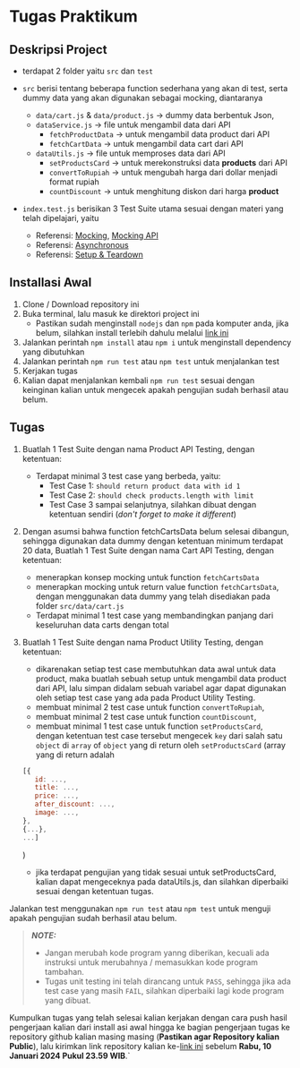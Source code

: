 # Tugas Praktikum

## Deskripsi Project

- terdapat 2 folder yaitu `src` dan `test`
- `src` berisi tentang beberapa function sederhana yang akan di test, serta dummy data yang akan digunakan sebagai mocking, diantaranya

  - `data/cart.js` & `data/product.js` -> dummy data berbentuk Json,
  - `dataService.js` -> file untuk mengambil data dari API
    - `fetchProductData` -> untuk mengambil data product dari API
    - `fetchCartData` -> untuk mengambil data cart dari API
  - `dataUtils.js` -> file untuk memproses data dari API
    - `setProductsCard` -> untuk merekonstruksi data **products** dari API
    - `convertToRupiah` -> untuk mengubah harga dari dollar menjadi format rupiah
    - `countDiscount` -> untuk menghitung diskon dari harga **product**

- `index.test.js` berisikan 3 Test Suite utama sesuai dengan materi yang telah dipelajari, yaitu
  - Referensi: [Mocking](https://jestjs.io/docs/en/mock-functions), [Mocking API](https://jestjs.io/docs/mock-function-api)
  - Referensi: [Asynchronous](https://jestjs.io/docs/en/asynchronous)
  - Referensi: [Setup & Teardown](https://jestjs.io/docs/en/setup-teardown)

## Installasi Awal

1. Clone / Download repository ini
2. Buka terminal, lalu masuk ke direktori project ini
   - Pastikan sudah menginstall `nodejs` dan `npm` pada komputer anda, jika belum, silahkan install terlebih dahulu melalui [link ini](https://nodejs.org/en/download/)
3. Jalankan perintah `npm install` atau `npm i` untuk menginstall dependency yang dibutuhkan
4. Jalankan perintah `npm run test` atau `npm test` untuk menjalankan test
5. Kerjakan tugas
6. Kalian dapat menjalankan kembali `npm run test` sesuai dengan keinginan kalian untuk mengecek apakah pengujian sudah berhasil atau belum.

## Tugas

1. Buatlah 1 Test Suite dengan nama Product API Testing, dengan ketentuan:

   - Terdapat minimal 3 test case yang berbeda, yaitu:
     - Test Case 1: `should return product data with id 1`
     - Test Case 2: `should check products.length with limit`
     - Test Case 3 sampai selanjutnya, silahkan dibuat dengan ketentuan sendiri (_don't forget to make it different_)

2. Dengan asumsi bahwa function fetchCartsData belum selesai dibangun, sehingga digunakan data dummy dengan ketentuan minimum terdapat 20 data, Buatlah 1 Test Suite dengan nama Cart API Testing, dengan ketentuan:
   - menerapkan konsep mocking untuk function `fetchCartsData`
   - menerapkan mocking untuk return value function `fetchCartsData`, dengan menggunakan data dummy yang telah disediakan pada folder `src/data/cart.js`
   - Terdapat minimal 1 test case yang membandingkan panjang dari keseluruhan data carts dengan total
3. Buatlah 1 Test Suite dengan nama Product Utility Testing, dengan ketentuan:
   - dikarenakan setiap test case membutuhkan data awal untuk data product, maka buatlah sebuah setup untuk mengambil data product dari API, lalu simpan didalam sebuah variabel agar dapat digunakan oleh setiap test case yang ada pada Product Utility Testing.
   - membuat minimal 2 test case untuk function `convertToRupiah`,
   - membuat minimal 2 test case untuk function `countDiscount`,
   - membuat minimal 1 test case untuk function `setProductsCard`, dengan ketentuan test case tersebut mengecek `key` dari salah satu `object` di `array` of `object` yang di return oleh `setProductsCard` (array  yang di return adalah 
   ```javascript
   [{
      id: ...,
      title: ...,
      price: ...,
      after_discount: ...,
      image: ...,
   },
   {...}, 
   ...]
   ```
   )
   - jika terdapat pengujian yang tidak sesuai untuk setProductsCard, kalian dapat mengeceknya pada dataUtils.js, dan silahkan diperbaiki sesuai dengan ketentuan tugas.

Jalankan test menggunakan `npm run test` atau `npm test` untuk menguji apakah pengujian sudah berhasil atau belum.

> **_NOTE:_**
>
> - Jangan merubah kode program yanng diberikan, kecuali ada instruksi untuk merubahnya / memasukkan kode program tambahan.
> - Tugas unit testing ini telah dirancang untuk `PASS`, sehingga jika ada test case yang masih `FAIL`, silahkan diperbaiki lagi kode program yang dibuat.

Kumpulkan tugas yang telah selesai kalian kerjakan dengan cara push hasil pengerjaan kalian dari install    asi awal hingga ke bagian pengerjaan tugas ke repository github kalian masing masing (**Pastikan agar Repository kalian Public**), lalu kirimkan link repository kalian ke-[link ini](https://forms.gle/9NSXiVsAstd3bTRCA) sebelum **Rabu, 10 Januari 2024 Pukul 23.59 WIB**.`
